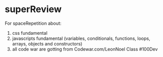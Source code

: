 # superReview
For spaceRepetition about:
1. css fundamental
2. javascripts fundamental (variables, conditionals, functions, loops, arrays, objects and constructors)
3. all code war are gotting from Codewar.com/LeonNoel Class #100Dev

